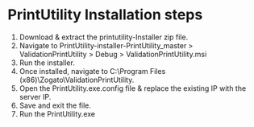 # PrintUtility Installation steps
1. Download & extract the printutility-Installer zip file.
2. Navigate to PrintUtility-installer-PrintUtility_master > ValidationPrintUtility > Debug > ValidationPrintUtility.msi
3. Run the installer.
4. Once installed, navigate to C:\Program Files (x86)\Zogato\ValidationPrintUtility.
5. Open the PrintUtility.exe.config file & replace the existing IP with the server IP.
6. Save and exit the file.
7. Run the PrintUtility.exe
